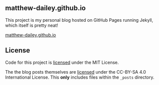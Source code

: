## matthew-dailey.github.io

This project is my personal blog hosted on GitHub Pages running Jekyll, which itself is pretty neat!

[matthew-dailey.github.io](https://matthew-dailey.github.io/)

## License

Code for this project is [licensed](LICENSE) under the MIT License.

The the blog posts themselves are [licensed](_posts/LICENSE) under the CC-BY-SA 4.0 International License.
This **only** includes files within the `_posts` directory.
